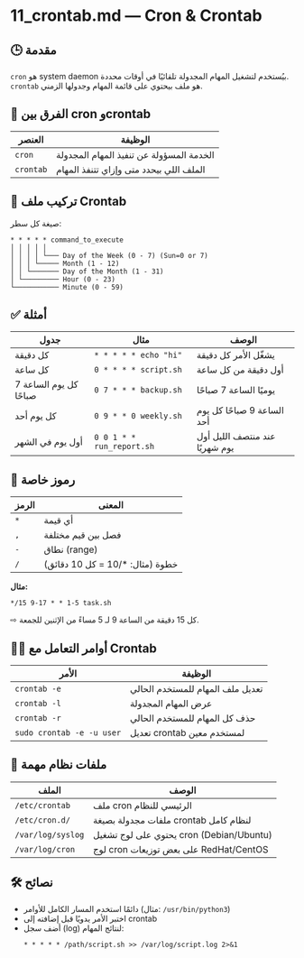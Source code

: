 # 11_crontab.md — Cron & Crontab

## 🕒 مقدمة
`cron` هو system daemon بيُستخدم لتشغيل المهام المجدولة تلقائيًا في أوقات محددة.  
`crontab` هو ملف بيحتوي على قائمة المهام وجدولها الزمني.

## 🧩 الفرق بين cron وcrontab

| العنصر     | الوظيفة                                  |
|------------|-------------------------------------------|
| `cron`     | الخدمة المسؤولة عن تنفيذ المهام المجدولة |
| `crontab`  | الملف اللي بيحدد متى وإزاي تتنفذ المهام   |

## 📌 تركيب ملف Crontab

صيغة كل سطر:
```
* * * * * command_to_execute
│ │ │ │ │
│ │ │ │ └─── Day of the Week (0 - 7) (Sun=0 or 7)
│ │ │ └───── Month (1 - 12)
│ │ └─────── Day of the Month (1 - 31)
│ └───────── Hour (0 - 23)
└─────────── Minute (0 - 59)
```

## ✅ أمثلة

| جدول                 | مثال                                       | الوصف                          |
|----------------------|--------------------------------------------|--------------------------------|
| كل دقيقة              | `* * * * * echo "hi"`                      | يشغّل الأمر كل دقيقة           |
| كل ساعة              | `0 * * * * script.sh`                      | أول دقيقة من كل ساعة          |
| كل يوم الساعة 7 صباحًا | `0 7 * * * backup.sh`                     | يوميًا الساعة 7 صباحًا        |
| كل يوم أحد           | `0 9 * * 0 weekly.sh`                      | الساعة 9 صباحًا كل يوم أحد    |
| أول يوم في الشهر     | `0 0 1 * * run_report.sh`                 | عند منتصف الليل أول يوم شهريًا|

## 🔁 رموز خاصة

| الرمز       | المعنى                          |
|-------------|----------------------------------|
| `*`         | أي قيمة                          |
| `,`         | فصل بين قيم مختلفة               |
| `-`         | نطاق (range)                     |
| `/`         | خطوة (مثال: */10 = كل 10 دقائق) |

**مثال:**
```
*/15 9-17 * * 1-5 task.sh
```
⇨ كل 15 دقيقة من الساعة 9 لـ 5 مساءً من الإثنين للجمعة.

## 👨‍💻 أوامر التعامل مع Crontab

| الأمر                         | الوظيفة                                 |
|------------------------------|------------------------------------------|
| `crontab -e`                 | تعديل ملف المهام للمستخدم الحالي        |
| `crontab -l`                 | عرض المهام المجدولة                     |
| `crontab -r`                 | حذف كل المهام للمستخدم الحالي           |
| `sudo crontab -e -u user`    | تعديل crontab لمستخدم معين              |

## 📂 ملفات نظام مهمة

| الملف                         | الوصف                                      |
|------------------------------|---------------------------------------------|
| `/etc/crontab`               | ملف cron الرئيسي للنظام                    |
| `/etc/cron.d/`               | ملفات مجدولة بصيغة crontab لنظام كامل     |
| `/var/log/syslog`            | يحتوي على لوج تشغيل cron (Debian/Ubuntu)  |
| `/var/log/cron`              | لوج cron على بعض توزيعات RedHat/CentOS    |

## 🛠 نصائح

- دائمًا استخدم المسار الكامل للأوامر (مثال: `/usr/bin/python3`)
- اختبر الأمر يدويًا قبل إضافته إلى crontab
- أضف سجل (log) لنتائج المهام:
  ```
  * * * * * /path/script.sh >> /var/log/script.log 2>&1
  ```
